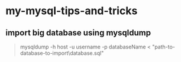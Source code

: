 # my-mysql-tips-and-tricks

## import big database using mysqldump
> mysqldump -h host -u username -p databaseName < "path-to-database-to-import\database.sql"